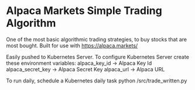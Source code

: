# Alpaca Markets Simple Trading Algorithm

One of the most basic algorithmic trading strategies, to buy stocks that are most bought.
Built for use with https://alpaca.markets/

Easily pushed to Kubernetes Server.
To configure Kubernetes Server create these environment variables:
    alpaca_key_id -> Alpaca Key Id
    alpaca_secret_key -> Alpaca Secret Key
    alpaca_url -> Alpaca URL



To run daily, schedule a Kubernetes daily task
python /src/trade_written.py
